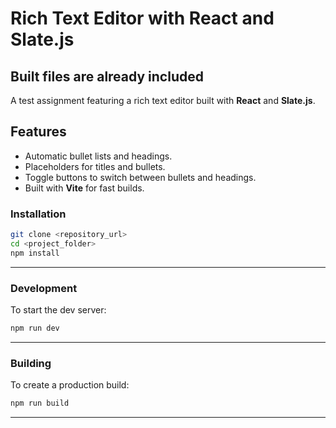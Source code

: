 # Rich Text Editor with React and Slate.js
## Built files are already included

A test assignment featuring a rich text editor built with **React** and **Slate.js**.

## Features

- Automatic bullet lists and headings.
- Placeholders for titles and bullets.
- Toggle buttons to switch between bullets and headings.
- Built with **Vite** for fast builds.

### Installation

```bash
git clone <repository_url>
cd <project_folder>
npm install
```

---

### Development

To start the dev server:

```bash
npm run dev
```

---
### Building

To create a production build:

```bash
npm run build
```


---
